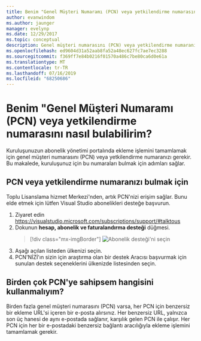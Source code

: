 ```yaml
---
title: Benim "Genel Müşteri Numaramı (PCN) veya yetkilendirme numarasını nasıl bulabilirim? | Microsoft Docs
author: evanwindom
ms.author: jaunger
manager: evelynp
ms.date: 12/29/2017
ms.topic: conceptual
description: Genel müşteri numarasını (PCN) veya yetkilendirme numaranızı bulmak hakkında bilgi edinin
ms.openlocfilehash: ed9604d31a52aab8fa52a48ec627fc7ae7ec3288
ms.sourcegitcommit: f369ff7e84b0216f01570a486c7be80ca6d0e61a
ms.translationtype: MT
ms.contentlocale: tr-TR
ms.lasthandoff: 07/16/2019
ms.locfileid: "68250686"
---
```

# <a name="how-do-i-locate-my-public-customer-number-pcn-or-authorization-number"></a>Benim "Genel Müşteri Numaramı (PCN) veya yetkilendirme numarasını nasıl bulabilirim?

Kuruluşunuzun abonelik yönetimi portalında ekleme işlemini tamamlamak için genel müşteri numarasını (PCN) veya yetkilendirme numaranızı gerekir. Bu makalede, kuruluşunuz için bu numaraları bulmak için adımları sağlar.

## <a name="to-locate-your-pcn-or-authorization-number"></a>PCN veya yetkilendirme numaranızı bulmak için

Toplu Lisanslama hizmet Merkezi'nden, artık PCN'nizi erişim sağlar.  Bunu elde etmek için lütfen Visual Studio abonelikleri desteğe başvurun.
1. Ziyaret edin https://visualstudio.microsoft.com/subscriptions/support/#talktous
2. Dokunun **hesap, abonelik ve faturalandırma desteği** düğmesi.
    > [!div class="mx-imgBorder"]
    > ![Abonelik desteği'ni seçin](_img/vlsc/vlsc-pcn.png)
3. Aşağı açılan listeden ülkenizi seçin.
4. PCN'NİZİ'ın sizin için araştırma olan bir destek Aracısı başvurmak için sunulan destek seçeneklerini ülkenizde listesinden seçin.

## <a name="if-i-have-more-than-one-pcn-which-one-should-i-use"></a>Birden çok PCN'ye sahipsem hangisini kullanmalıyım?

Birden fazla genel müşteri numarasını (PCN) varsa, her PCN için benzersiz bir ekleme URL'si içeren bir e-posta alırsınız. Her benzersiz URL, yalnızca son üç hanesi de aynı e-postada sağlanır, karşılık gelen PCN ile çalışır. Her PCN için her bir e-postadaki benzersiz bağlantı aracılığıyla ekleme işlemini tamamlamak gerekir.
